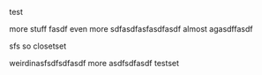 test

more stuff
fasdf
even more
sdfasdfasfasdfasdf
almost
agasdffasdf

sfs
so closetset

weirdinasfsdfsdfasdf
more
asdfsdfasdf
testset
